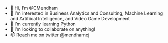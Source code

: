 - 👋 Hi, I’m @CMendham
- 👀 I’m interested in Business Analytics and Consulting, Machine Learning and Artifiical Intelligence, and Video Game Development
- 🌱 I’m currently learning Python
- 💞️ I’m looking to collaborate on anything!
- 📫 Reach me on twitter @mendhamcj

<!---
CMendham/CMendham is a ✨ special ✨ repository because its `README.md` (this file) appears on your GitHub profile.
You can click the Preview link to take a look at your changes.
--->
